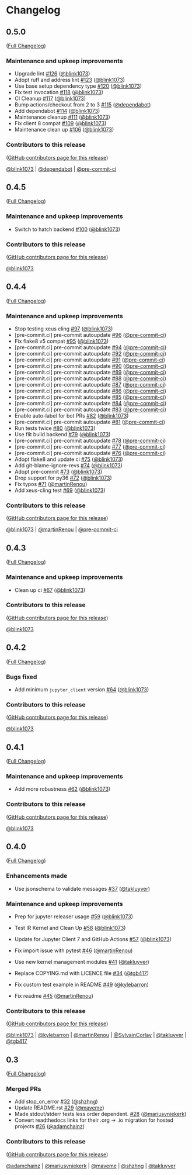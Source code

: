 # Changelog

<!-- <START NEW CHANGELOG ENTRY> -->

## 0.5.0

([Full Changelog](https://github.com/jupyter/jupyter_kernel_test/compare/v0.4.5...c3ffbd013b1cdd32d7273d4fbe9ee0ab61af7a1e))

### Maintenance and upkeep improvements

- Upgrade lint [#126](https://github.com/jupyter/jupyter_kernel_test/pull/126) ([@blink1073](https://github.com/blink1073))
- Adopt ruff and address lint [#123](https://github.com/jupyter/jupyter_kernel_test/pull/123) ([@blink1073](https://github.com/blink1073))
- Use base setup dependency type [#120](https://github.com/jupyter/jupyter_kernel_test/pull/120) ([@blink1073](https://github.com/blink1073))
- Fix test invocation [#118](https://github.com/jupyter/jupyter_kernel_test/pull/118) ([@blink1073](https://github.com/blink1073))
- CI Cleanup [#117](https://github.com/jupyter/jupyter_kernel_test/pull/117) ([@blink1073](https://github.com/blink1073))
- Bump actions/checkout from 2 to 3 [#115](https://github.com/jupyter/jupyter_kernel_test/pull/115) ([@dependabot](https://github.com/dependabot))
- Add dependabot [#114](https://github.com/jupyter/jupyter_kernel_test/pull/114) ([@blink1073](https://github.com/blink1073))
- Maintenance cleanup [#111](https://github.com/jupyter/jupyter_kernel_test/pull/111) ([@blink1073](https://github.com/blink1073))
- Fix client 8 compat [#109](https://github.com/jupyter/jupyter_kernel_test/pull/109) ([@blink1073](https://github.com/blink1073))
- Maintenance clean up [#106](https://github.com/jupyter/jupyter_kernel_test/pull/106) ([@blink1073](https://github.com/blink1073))

### Contributors to this release

([GitHub contributors page for this release](https://github.com/jupyter/jupyter_kernel_test/graphs/contributors?from=2022-08-22&to=2023-01-27&type=c))

[@blink1073](https://github.com/search?q=repo%3Ajupyter%2Fjupyter_kernel_test+involves%3Ablink1073+updated%3A2022-08-22..2023-01-27&type=Issues) | [@dependabot](https://github.com/search?q=repo%3Ajupyter%2Fjupyter_kernel_test+involves%3Adependabot+updated%3A2022-08-22..2023-01-27&type=Issues) | [@pre-commit-ci](https://github.com/search?q=repo%3Ajupyter%2Fjupyter_kernel_test+involves%3Apre-commit-ci+updated%3A2022-08-22..2023-01-27&type=Issues)

<!-- <END NEW CHANGELOG ENTRY> -->

## 0.4.5

([Full Changelog](https://github.com/jupyter/jupyter_kernel_test/compare/v0.4.4...85c23f820f8127808f60dab6f5871e8d26c01192))

### Maintenance and upkeep improvements

- Switch to hatch backend [#100](https://github.com/jupyter/jupyter_kernel_test/pull/100) ([@blink1073](https://github.com/blink1073))

### Contributors to this release

([GitHub contributors page for this release](https://github.com/jupyter/jupyter_kernel_test/graphs/contributors?from=2022-08-19&to=2022-08-22&type=c))

[@blink1073](https://github.com/search?q=repo%3Ajupyter%2Fjupyter_kernel_test+involves%3Ablink1073+updated%3A2022-08-19..2022-08-22&type=Issues)

## 0.4.4

([Full Changelog](https://github.com/jupyter/jupyter_kernel_test/compare/v0.4.3...b723ce668df0de185f9b682d85379e515cfc012b))

### Maintenance and upkeep improvements

- Stop testing xeus cling [#97](https://github.com/jupyter/jupyter_kernel_test/pull/97) ([@blink1073](https://github.com/blink1073))
- \[pre-commit.ci\] pre-commit autoupdate [#96](https://github.com/jupyter/jupyter_kernel_test/pull/96) ([@pre-commit-ci](https://github.com/pre-commit-ci))
- Fix flake8 v5 compat [#95](https://github.com/jupyter/jupyter_kernel_test/pull/95) ([@blink1073](https://github.com/blink1073))
- \[pre-commit.ci\] pre-commit autoupdate [#94](https://github.com/jupyter/jupyter_kernel_test/pull/94) ([@pre-commit-ci](https://github.com/pre-commit-ci))
- \[pre-commit.ci\] pre-commit autoupdate [#92](https://github.com/jupyter/jupyter_kernel_test/pull/92) ([@pre-commit-ci](https://github.com/pre-commit-ci))
- \[pre-commit.ci\] pre-commit autoupdate [#91](https://github.com/jupyter/jupyter_kernel_test/pull/91) ([@pre-commit-ci](https://github.com/pre-commit-ci))
- \[pre-commit.ci\] pre-commit autoupdate [#90](https://github.com/jupyter/jupyter_kernel_test/pull/90) ([@pre-commit-ci](https://github.com/pre-commit-ci))
- \[pre-commit.ci\] pre-commit autoupdate [#89](https://github.com/jupyter/jupyter_kernel_test/pull/89) ([@pre-commit-ci](https://github.com/pre-commit-ci))
- \[pre-commit.ci\] pre-commit autoupdate [#88](https://github.com/jupyter/jupyter_kernel_test/pull/88) ([@pre-commit-ci](https://github.com/pre-commit-ci))
- \[pre-commit.ci\] pre-commit autoupdate [#87](https://github.com/jupyter/jupyter_kernel_test/pull/87) ([@pre-commit-ci](https://github.com/pre-commit-ci))
- \[pre-commit.ci\] pre-commit autoupdate [#86](https://github.com/jupyter/jupyter_kernel_test/pull/86) ([@pre-commit-ci](https://github.com/pre-commit-ci))
- \[pre-commit.ci\] pre-commit autoupdate [#85](https://github.com/jupyter/jupyter_kernel_test/pull/85) ([@pre-commit-ci](https://github.com/pre-commit-ci))
- \[pre-commit.ci\] pre-commit autoupdate [#84](https://github.com/jupyter/jupyter_kernel_test/pull/84) ([@pre-commit-ci](https://github.com/pre-commit-ci))
- \[pre-commit.ci\] pre-commit autoupdate [#83](https://github.com/jupyter/jupyter_kernel_test/pull/83) ([@pre-commit-ci](https://github.com/pre-commit-ci))
- Enable auto-label for bot PRs [#82](https://github.com/jupyter/jupyter_kernel_test/pull/82) ([@blink1073](https://github.com/blink1073))
- \[pre-commit.ci\] pre-commit autoupdate [#81](https://github.com/jupyter/jupyter_kernel_test/pull/81) ([@pre-commit-ci](https://github.com/pre-commit-ci))
- Run tests twice [#80](https://github.com/jupyter/jupyter_kernel_test/pull/80) ([@blink1073](https://github.com/blink1073))
- Use flit build backend [#79](https://github.com/jupyter/jupyter_kernel_test/pull/79) ([@blink1073](https://github.com/blink1073))
- \[pre-commit.ci\] pre-commit autoupdate [#78](https://github.com/jupyter/jupyter_kernel_test/pull/78) ([@pre-commit-ci](https://github.com/pre-commit-ci))
- \[pre-commit.ci\] pre-commit autoupdate [#77](https://github.com/jupyter/jupyter_kernel_test/pull/77) ([@pre-commit-ci](https://github.com/pre-commit-ci))
- \[pre-commit.ci\] pre-commit autoupdate [#76](https://github.com/jupyter/jupyter_kernel_test/pull/76) ([@pre-commit-ci](https://github.com/pre-commit-ci))
- Adopt flake8 and update ci [#75](https://github.com/jupyter/jupyter_kernel_test/pull/75) ([@blink1073](https://github.com/blink1073))
- Add git-blame-ignore-revs [#74](https://github.com/jupyter/jupyter_kernel_test/pull/74) ([@blink1073](https://github.com/blink1073))
- Adopt pre-commit [#73](https://github.com/jupyter/jupyter_kernel_test/pull/73) ([@blink1073](https://github.com/blink1073))
- Drop support for py36 [#72](https://github.com/jupyter/jupyter_kernel_test/pull/72) ([@blink1073](https://github.com/blink1073))
- Fix typos [#71](https://github.com/jupyter/jupyter_kernel_test/pull/71) ([@martinRenou](https://github.com/martinRenou))
- Add xeus-cling test [#69](https://github.com/jupyter/jupyter_kernel_test/pull/69) ([@blink1073](https://github.com/blink1073))

### Contributors to this release

([GitHub contributors page for this release](https://github.com/jupyter/jupyter_kernel_test/graphs/contributors?from=2021-12-06&to=2022-08-19&type=c))

[@blink1073](https://github.com/search?q=repo%3Ajupyter%2Fjupyter_kernel_test+involves%3Ablink1073+updated%3A2021-12-06..2022-08-19&type=Issues) | [@martinRenou](https://github.com/search?q=repo%3Ajupyter%2Fjupyter_kernel_test+involves%3AmartinRenou+updated%3A2021-12-06..2022-08-19&type=Issues) | [@pre-commit-ci](https://github.com/search?q=repo%3Ajupyter%2Fjupyter_kernel_test+involves%3Apre-commit-ci+updated%3A2021-12-06..2022-08-19&type=Issues)

## 0.4.3

([Full Changelog](https://github.com/jupyter/jupyter_kernel_test/compare/v0.4.2...77a01dc64e0449e026bc505948c3f773f7a01be3))

### Maintenance and upkeep improvements

- Clean up ci [#67](https://github.com/jupyter/jupyter_kernel_test/pull/67) ([@blink1073](https://github.com/blink1073))

### Contributors to this release

([GitHub contributors page for this release](https://github.com/jupyter/jupyter_kernel_test/graphs/contributors?from=2021-12-05&to=2021-12-06&type=c))

[@blink1073](https://github.com/search?q=repo%3Ajupyter%2Fjupyter_kernel_test+involves%3Ablink1073+updated%3A2021-12-05..2021-12-06&type=Issues)

## 0.4.2

([Full Changelog](https://github.com/jupyter/jupyter_kernel_test/compare/v0.4.1...fcc3d1e7eaf262a1dd5b3bce7b5e160bd1d69265))

### Bugs fixed

- Add minimum `jupyter_client` version [#64](https://github.com/jupyter/jupyter_kernel_test/pull/64) ([@blink1073](https://github.com/blink1073))

### Contributors to this release

([GitHub contributors page for this release](https://github.com/jupyter/jupyter_kernel_test/graphs/contributors?from=2021-12-02&to=2021-12-05&type=c))

[@blink1073](https://github.com/search?q=repo%3Ajupyter%2Fjupyter_kernel_test+involves%3Ablink1073+updated%3A2021-12-02..2021-12-05&type=Issues)

## 0.4.1

([Full Changelog](https://github.com/jupyter/jupyter_kernel_test/compare/v0.4.0...87bdb591a83640ec76fe74ce11611a821653d0a6))

### Maintenance and upkeep improvements

- Add more robustness [#62](https://github.com/jupyter/jupyter_kernel_test/pull/62) ([@blink1073](https://github.com/blink1073))

### Contributors to this release

([GitHub contributors page for this release](https://github.com/jupyter/jupyter_kernel_test/graphs/contributors?from=2021-11-30&to=2021-12-02&type=c))

[@blink1073](https://github.com/search?q=repo%3Ajupyter%2Fjupyter_kernel_test+involves%3Ablink1073+updated%3A2021-11-30..2021-12-02&type=Issues)

## 0.4.0

([Full Changelog](https://github.com/jupyter/jupyter_kernel_test/compare/0.3...687e6f83af9cecae832c4ad8f79291322def23e5))

### Enhancements made

- Use jsonschema to validate messages [#37](https://github.com/jupyter/jupyter_kernel_test/pull/37) ([@takluyver](https://github.com/takluyver))

### Maintenance and upkeep improvements

- Prep for jupyter releaser usage [#59](https://github.com/jupyter/jupyter_kernel_test/pull/59) ([@blink1073](https://github.com/blink1073))

- Test IR Kernel and Clean Up [#58](https://github.com/jupyter/jupyter_kernel_test/pull/58) ([@blink1073](https://github.com/blink1073))

- Update for Jupyter Client 7 and GitHub Actions [#57](https://github.com/jupyter/jupyter_kernel_test/pull/57) ([@blink1073](https://github.com/blink1073))

- Fix import issue with pytest [#46](https://github.com/jupyter/jupyter_kernel_test/pull/46) ([@martinRenou](https://github.com/martinRenou))

- Use new kernel management modules [#41](https://github.com/jupyter/jupyter_kernel_test/pull/41) ([@takluyver](https://github.com/takluyver))

- Replace COPYING.md with LICENCE file [#34](https://github.com/jupyter/jupyter_kernel_test/pull/34) ([@tgb417](https://github.com/tgb417))

- Fix custom test example in README [#49](https://github.com/jupyter/jupyter_kernel_test/pull/49) ([@kylebarron](https://github.com/kylebarron))

- Fix readme [#45](https://github.com/jupyter/jupyter_kernel_test/pull/45) ([@martinRenou](https://github.com/martinRenou))

### Contributors to this release

([GitHub contributors page for this release](https://github.com/jupyter/jupyter_kernel_test/graphs/contributors?from=2017-04-28&to=2021-11-30&type=c))

[@blink1073](https://github.com/search?q=repo%3Ajupyter%2Fjupyter_kernel_test+involves%3Ablink1073+updated%3A2017-04-28..2021-11-30&type=Issues) | [@kylebarron](https://github.com/search?q=repo%3Ajupyter%2Fjupyter_kernel_test+involves%3Akylebarron+updated%3A2017-04-28..2021-11-30&type=Issues) | [@martinRenou](https://github.com/search?q=repo%3Ajupyter%2Fjupyter_kernel_test+involves%3AmartinRenou+updated%3A2017-04-28..2021-11-30&type=Issues) | [@SylvainCorlay](https://github.com/search?q=repo%3Ajupyter%2Fjupyter_kernel_test+involves%3ASylvainCorlay+updated%3A2017-04-28..2021-11-30&type=Issues) | [@takluyver](https://github.com/search?q=repo%3Ajupyter%2Fjupyter_kernel_test+involves%3Atakluyver+updated%3A2017-04-28..2021-11-30&type=Issues) | [@tgb417](https://github.com/search?q=repo%3Ajupyter%2Fjupyter_kernel_test+involves%3Atgb417+updated%3A2017-04-28..2021-11-30&type=Issues)

## 0.3

([Full Changelog](https://github.com/jupyter/jupyter_kernel_test/compare/7283c8c...309feed))

### Merged PRs

- Add stop_on_error [#32](https://github.com/jupyter/jupyter_kernel_test/pull/32) ([@shzhng](https://github.com/shzhng))
- Update README.rst [#29](https://github.com/jupyter/jupyter_kernel_test/pull/29) ([@maveme](https://github.com/maveme))
- Made stdout/stderr tests less order dependent. [#28](https://github.com/jupyter/jupyter_kernel_test/pull/28) ([@mariusvniekerk](https://github.com/mariusvniekerk))
- Convert readthedocs links for their .org -> .io migration for hosted projects [#26](https://github.com/jupyter/jupyter_kernel_test/pull/26) ([@adamchainz](https://github.com/adamchainz))

### Contributors to this release

([GitHub contributors page for this release](https://github.com/jupyter/jupyter_kernel_test/graphs/contributors?from=2016-06-13&to=2017-04-28&type=c))

[@adamchainz](https://github.com/search?q=repo%3Ajupyter%2Fjupyter_kernel_test+involves%3Aadamchainz+updated%3A2016-06-13..2017-04-28&type=Issues) | [@mariusvniekerk](https://github.com/search?q=repo%3Ajupyter%2Fjupyter_kernel_test+involves%3Amariusvniekerk+updated%3A2016-06-13..2017-04-28&type=Issues) | [@maveme](https://github.com/search?q=repo%3Ajupyter%2Fjupyter_kernel_test+involves%3Amaveme+updated%3A2016-06-13..2017-04-28&type=Issues) | [@shzhng](https://github.com/search?q=repo%3Ajupyter%2Fjupyter_kernel_test+involves%3Ashzhng+updated%3A2016-06-13..2017-04-28&type=Issues) | [@takluyver](https://github.com/search?q=repo%3Ajupyter%2Fjupyter_kernel_test+involves%3Atakluyver+updated%3A2016-06-13..2017-04-28&type=Issues)
